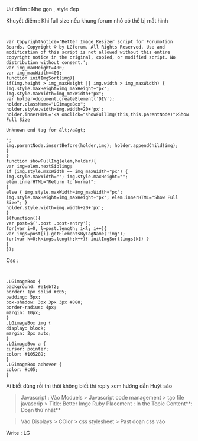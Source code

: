 Uư điểm : Nhẹ gọn , style đẹp

Khuyết điểm : Khi full size nếu khung forum nhỏ có thể bị mất hình

```


var CopyrightNotice='Better Image Resizer script for Forumotion Boards. Copyright © by LGforum. All Rights Reserved. Use and  modification of this script is not allowed without this entire copyright notice in the original, copied, or modified script. No distribution without consent.';
var img_maxHeight=400;
var img_maxWidth=400;
function initImgSort(img){
if(img.height > img_maxHeight || img.width > img_maxWidth) {
img.style.maxHeight=img_maxHeight+"px"; img.style.maxWidth=img_maxWidth+"px";
var holder=document.createElement('DIV'); holder.className="LGimageBox";
holder.style.width=img.width+20+'px';
holder.innerHTML='<a onclick="showFullImg(this,this.parentNode)">Show Full Size

Unknown end tag for &lt;/a&gt;

';
img.parentNode.insertBefore(holder,img); holder.appendChild(img);
}
}
function showFullImg(elem,holder){
var img=elem.nextSibling;
if (img.style.maxWidth == img_maxWidth+"px") {
img.style.maxWidth=""; img.style.maxHeight="";
elem.innerHTML="Return to Normal";
}
else { img.style.maxWidth=img_maxWidth+"px";  img.style.maxHeight=img_maxHeight+"px"; elem.innerHTML="Show Full Size"; }
holder.style.width=img.width+20+'px';
}
$(function(){
var post=$('.post .post-entry');
for(var i=0, l=post.length; i<l; i++){
var imgs=post[i].getElementsByTagName('img');
for(var k=0;k<imgs.length;k++){ initImgSort(imgs[k]) }
}
});

```

Css :

```


.LGimageBox {
background: #e1ebf2;
border: 1px solid #c05;
padding: 5px;
box-shadow: 3px 3px 3px #888;
border-radius: 4px;
margin: 10px;
}
.LGimageBox img {
display: block;
margin: 2px auto;
}
.LGimageBox a {
cursor: pointer;
color: #105289;
}
.LGimageBox a:hover {
color: #c05;
}
```


Ai biết dùng rồi thì thôi không biết thì reply xem hướng dẫn Huýt sáo

> Javascript : Vào Moduels > Javascript code management > tạo file javascrip > Title: Better Imge Ruby
> Placement : In the Topic
> Content**: Đoạn thứ nhất**

> Vào Displays > COlor > css stylesheet > Past đoạn css vào



Write : LG